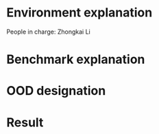 # Environment explanation
People in charge:
Zhongkai Li
# Benchmark  explanation


# OOD designation
# Result 